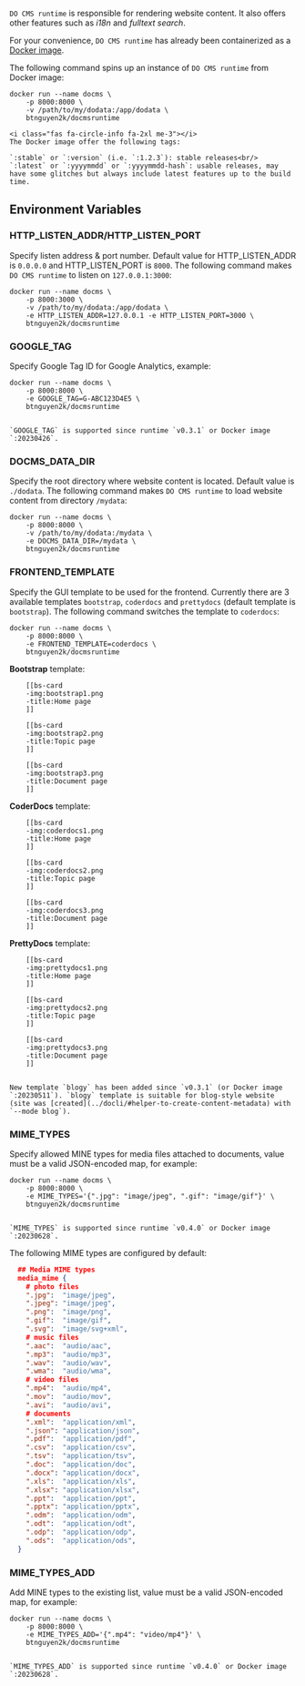 `DO CMS runtime` is responsible for rendering website content. It also offers other features such as _i18n_ and _fulltext search_.

For your convenience, `DO CMS runtime` has already been containerized as a [Docker image](https://hub.docker.com/r/btnguyen2k/docmsruntime).

The following command spins up an instance of `DO CMS runtime` from Docker image:

```shell
docker run --name docms \
    -p 8000:8000 \
    -v /path/to/my/dodata:/app/dodata \
    btnguyen2k/docmsruntime
```

```bs-alert info flex
<i class="fas fa-circle-info fa-2xl me-3"></i>
The Docker image offer the following tags:

`:stable` or `:version` (i.e. `:1.2.3`): stable releases<br/>
`:latest` or `:yyyymmdd` or `:yyyymmdd-hash`: usable releases, may have some glitches but always include latest features up to the build time.
```

## Environment Variables

### HTTP_LISTEN_ADDR/HTTP_LISTEN_PORT

Specify listen address & port number. Default value for HTTP_LISTEN_ADDR is `0.0.0.0` and HTTP_LISTEN_PORT is `8000`. The following command makes `DO CMS runtime` to listen on `127.0.0.1:3000`:
```shell
docker run --name docms \
    -p 8000:3000 \
    -v /path/to/my/dodata:/app/dodata \
    -e HTTP_LISTEN_ADDR=127.0.0.1 -e HTTP_LISTEN_PORT=3000 \
    btnguyen2k/docmsruntime
```

### GOOGLE_TAG

Specify Google Tag ID for Google Analytics, example:
```shell
docker run --name docms \
    -p 8000:8000 \
    -e GOOGLE_TAG=G-ABC123D4E5 \
    btnguyen2k/docmsruntime
```

```bs-alert info

`GOOGLE_TAG` is supported since runtime `v0.3.1` or Docker image `:20230426`.
```

### DOCMS_DATA_DIR

Specify the root directory where website content is located. Default value is `./dodata`. The following command makes `DO CMS runtime` to load website content from directory `/mydata`:
```shell
docker run --name docms \
    -p 8000:8000 \
    -v /path/to/my/dodata:/mydata \
    -e DOCMS_DATA_DIR=/mydata \
    btnguyen2k/docmsruntime
```

### FRONTEND_TEMPLATE

Specify the GUI template to be used for the frontend. Currently there are 3 available templates `bootstrap`, `coderdocs` and `prettydocs` (default template is `bootstrap`). The following command switches the template to `coderdocs`:
```shell
docker run --name docms \
    -p 8000:8000 \
    -e FRONTEND_TEMPLATE=coderdocs \
    btnguyen2k/docmsruntime
```

**Bootstrap** template:
```bs-cards cols-3 cols-sm-1 equals lightbox=Bootstrap
    [[bs-card
    -img:bootstrap1.png
    -title:Home page
    ]]

    [[bs-card
    -img:bootstrap2.png
    -title:Topic page
    ]]

    [[bs-card
    -img:bootstrap3.png
    -title:Document page
    ]]
```

**CoderDocs** template:
```bs-cards cols-3 cols-sm-1 equals lightbox=CoderDocs
    [[bs-card
    -img:coderdocs1.png
    -title:Home page
    ]]

    [[bs-card
    -img:coderdocs2.png
    -title:Topic page
    ]]

    [[bs-card
    -img:coderdocs3.png
    -title:Document page
    ]]
```

**PrettyDocs** template:
```bs-cards cols-3 cols-sm-1 equals lightbox=PrettyDocs
    [[bs-card
    -img:prettydocs1.png
    -title:Home page
    ]]

    [[bs-card
    -img:prettydocs2.png
    -title:Topic page
    ]]

    [[bs-card
    -img:prettydocs3.png
    -title:Document page
    ]]
```

```bs-alert info

New template `blogy` has been added since `v0.3.1` (or Docker image `:20230511`). `blogy` template is suitable for blog-style website (site was [created](../docli/#helper-to-create-content-metadata) with `--mode blog`).
```

### MIME_TYPES

Specify allowed MINE types for media files attached to documents, value must be a valid JSON-encoded map, for example:
```shell
docker run --name docms \
    -p 8000:8000 \
    -e MIME_TYPES='{".jpg": "image/jpeg", ".gif": "image/gif"}' \
    btnguyen2k/docmsruntime
```

```bs-alert info

`MIME_TYPES` is supported since runtime `v0.4.0` or Docker image `:20230628`.
```

The following MIME types are configured by default:
```json
  ## Media MIME types
  media_mime {
    # photo files
    ".jpg":  "image/jpeg",
    ".jpeg": "image/jpeg",
    ".png":  "image/png",
    ".gif":  "image/gif",
    ".svg":  "image/svg+xml",
    # music files
    ".aac":  "audio/aac",
    ".mp3":  "audio/mp3",
    ".wav":  "audio/wav",
    ".wma":  "audio/wma",
    # video files
    ".mp4":  "audio/mp4",
    ".mov":  "audio/mov",
    ".avi":  "audio/avi",
    # documents
    ".xml":  "application/xml",
    ".json": "application/json",
    ".pdf":  "application/pdf",
    ".csv":  "application/csv",
    ".tsv":  "application/tsv",
    ".doc":  "application/doc",
    ".docx": "application/docx",
    ".xls":  "application/xls",
    ".xlsx": "application/xlsx",
    ".ppt":  "application/ppt",
    ".pptx": "application/pptx",
    ".odm":  "application/odm",
    ".odt":  "application/odt",
    ".odp":  "application/odp",
    ".ods":  "application/ods",
  }
```

### MIME_TYPES_ADD

Add MINE types to the existing list, value must be a valid JSON-encoded map, for example:
```shell
docker run --name docms \
    -p 8000:8000 \
    -e MIME_TYPES_ADD='{".mp4": "video/mp4"}' \
    btnguyen2k/docmsruntime
```

```bs-alert info

`MIME_TYPES_ADD` is supported since runtime `v0.4.0` or Docker image `:20230628`.
```
